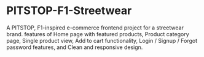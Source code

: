 # PITSTOP-F1-Streetwear
A PITSTOP, F1-inspired e-commerce frontend project for a streetwear brand. features of  Home page with featured products, Product category page, Single product view,  Add to cart functionality, Login / Signup / Forgot password features,  and  Clean and responsive design.
